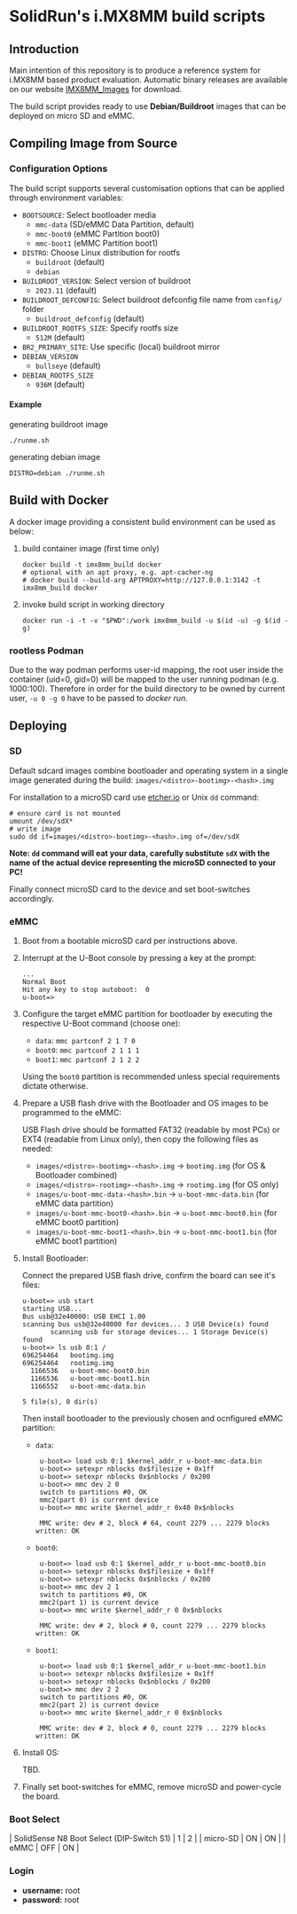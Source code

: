 # SolidRun's i.MX8MM build scripts

## Introduction

Main intention of this repository is to produce a reference system for i.MX8MM based product evaluation.
Automatic binary releases are available on our website [IMX8MM_Images](https://images.solid-run.com/IMX8/imx8mn_build) for download.

The build script provides ready to use **Debian/Buildroot** images that can be deployed on micro SD and eMMC.

## Compiling Image from Source

### Configuration Options

The build script supports several customisation options that can be applied through environment variables:

- `BOOTSOURCE`: Select bootloader media
  - `mmc-data` (SD/eMMC Data Partition, default)
  - `mmc-boot0` (eMMC Partition boot0)
  - `mmc-boot1` (eMMC Partition boot1)
- `DISTRO`: Choose Linux distribution for rootfs
  - `buildroot` (default)
  - `debian`
- `BUILDROOT_VERSION`:  Select version of buildroot
  - `2023.11` (default)
- `BUILDROOT_DEFCONFIG`: Select buildroot defconfig file name from `config/` folder
  - `buildroot_defconfig` (default)
- `BUILDROOT_ROOTFS_SIZE`: Specify rootfs size
  - `512M` (default)
- `BR2_PRIMARY_SITE`: Use specific (local) buildroot mirror
- `DEBIAN_VERSION`
  - `bullseye` (default)
- `DEBIAN_ROOTFS_SIZE`
  - `936M` (default)

#### Example
   generating buildroot image
   ```
   ./runme.sh
   ```
   generating debian image
   ```
   DISTRO=debian ./runme.sh
   ```   

## Build with Docker
A docker image providing a consistent build environment can be used as below:

1. build container image (first time only)
   ```
   docker build -t imx8mm_build docker
   # optional with an apt proxy, e.g. apt-cacher-ng
   # docker build --build-arg APTPROXY=http://127.0.0.1:3142 -t imx8mm_build docker
   ```
2. invoke build script in working directory
   ```
   docker run -i -t -v "$PWD":/work imx8mm_build -u $(id -u) -g $(id -g)
   ```

### rootless Podman

Due to the way podman performs user-id mapping, the root user inside the container (uid=0, gid=0) will be mapped to the user running podman (e.g. 1000:100).
Therefore in order for the build directory to be owned by current user, `-u 0 -g 0` have to be passed to *docker run*.

## Deploying

### SD

Default sdcard images combine bootloader and operating system in a single image generated during the build: `images/<distro>-bootimg>-<hash>.img`

For installation to a microSD card use [etcher.io](https://etcher.io/) or Unix `dd` command:

```
# ensure card is not mounted
umount /dev/sdX*
# write image
sudo dd if=images/<distro>-bootimg>-<hash>.img of=/dev/sdX
```

**Note: `dd` command will eat your data, carefully substitute `sdX` with the name of the actual device representing the microSD connected to your PC!**

Finally connect microSD card to the device and set boot-switches accordingly.

### eMMC

1. Boot from a bootable microSD card per instructions above.

2. Interrupt at the U-Boot console by pressing a key at the prompt:

       ...
       Normal Boot
       Hit any key to stop autoboot:  0
       u-boot=>

3. Configure the target eMMC partition for bootloader by executing the respective U-Boot command (choose one):

   - `data`: `mmc partconf 2 1 7 0`
   - `boot0`: `mmc partconf 2 1 1 1`
   - `boot1`: `mmc partconf 2 1 2 2`

   Using the `boot0` partition is recommended unless special requirements dictate otherwise.

4. Prepare a USB flash drive with the Bootloader and OS images to be programmed to the eMMC:

   USB Flash drive should be formatted FAT32 (readable by most PCs) or EXT4 (readable from Linux only),
   then copy the following files as needed:

   - `images/<distro>-bootimg>-<hash>.img` -> `bootimg.img` (for OS & Bootloader combined)
   - `images/<distro>-rootimg>-<hash>.img` -> `rootimg.img` (for OS only)
   - `images/u-boot-mmc-data-<hash>.bin` -> `u-boot-mmc-data.bin` (for eMMC data partition)
   - `images/u-boot-mmc-boot0-<hash>.bin` -> `u-boot-mmc-boot0.bin` (for eMMC boot0 partition)
   - `images/u-boot-mmc-boot1-<hash>.bin` -> `u-boot-mmc-boot1.bin` (for eMMC boot1 partition)

4. Install Bootloader:

   Connect the prepared USB flash drive, confirm the board can see it's files:

       u-boot=> usb start
       starting USB...
       Bus usb@32e40000: USB EHCI 1.00
       scanning bus usb@32e40000 for devices... 3 USB Device(s) found
              scanning usb for storage devices... 1 Storage Device(s) found
       u-boot=> ls usb 0:1 /
       696254464   bootimg.img
       696254464   rootimg.img
         1166536   u-boot-mmc-boot0.bin
         1166536   u-boot-mmc-boot1.bin
         1166552   u-boot-mmc-data.bin

       5 file(s), 0 dir(s)

   Then install bootloader to the previously chosen and ocnfigured eMMC partition:

   - `data`:

          u-boot=> load usb 0:1 $kernel_addr_r u-boot-mmc-data.bin
          u-boot=> setexpr nblocks 0x$filesize + 0x1ff
          u-boot=> setexpr nblocks 0x$nblocks / 0x200
          u-boot=> mmc dev 2 0
          switch to partitions #0, OK
          mmc2(part 0) is current device
          u-boot=> mmc write $kernel_addr_r 0x40 0x$nblocks

          MMC write: dev # 2, block # 64, count 2279 ... 2279 blocks written: OK

   - `boot0`:

          u-boot=> load usb 0:1 $kernel_addr_r u-boot-mmc-boot0.bin
          u-boot=> setexpr nblocks 0x$filesize + 0x1ff
          u-boot=> setexpr nblocks 0x$nblocks / 0x200
          u-boot=> mmc dev 2 1
          switch to partitions #0, OK
          mmc2(part 1) is current device
          u-boot=> mmc write $kernel_addr_r 0 0x$nblocks

          MMC write: dev # 2, block # 0, count 2279 ... 2279 blocks written: OK

   - `boot1`:

          u-boot=> load usb 0:1 $kernel_addr_r u-boot-mmc-boot1.bin
          u-boot=> setexpr nblocks 0x$filesize + 0x1ff
          u-boot=> setexpr nblocks 0x$nblocks / 0x200
          u-boot=> mmc dev 2 2
          switch to partitions #0, OK
          mmc2(part 2) is current device
          u-boot=> mmc write $kernel_addr_r 0 0x$nblocks

          MMC write: dev # 2, block # 0, count 2279 ... 2279 blocks written: OK

5. Install OS:

   TBD.

6. Finally set boot-switches for eMMC, remove microSD and power-cycle the board.

### Boot Select

| SolidSense N8 Boot Select (DIP-Switch S1) |   1 |   2 |
| micro-SD                                  |  ON |  ON |
| eMMC                                      | OFF |  ON |

### Login

- **username:** root
- **password:** root

